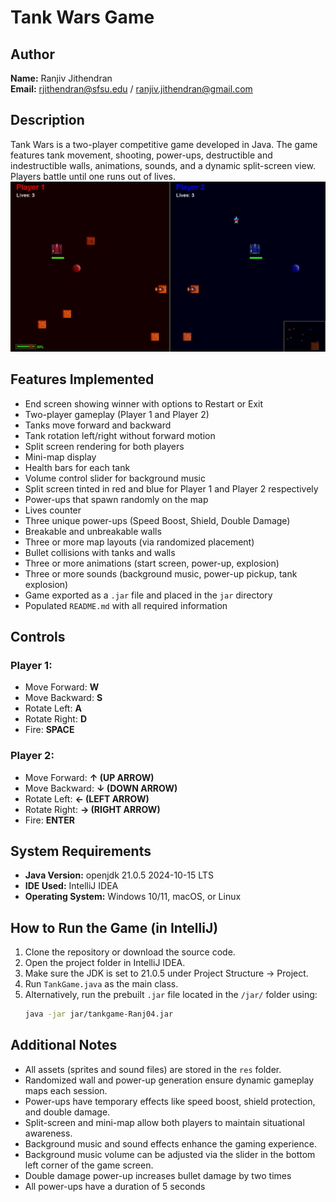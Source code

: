 # Tank Wars Game

## Author
**Name:** Ranjiv Jithendran  
**Email:** rjithendran@sfsu.edu / ranjiv.jithendran@gmail.com  

## Description
Tank Wars is a two-player competitive game developed in Java. The game features tank movement, shooting, power-ups, destructible and indestructible walls, animations, sounds, and a dynamic split-screen view. Players battle until one runs out of lives.
![img.png](img.png)

## Features Implemented 
- End screen showing winner with options to Restart or Exit
- Two-player gameplay (Player 1 and Player 2)
- Tanks move forward and backward
- Tank rotation left/right without forward motion
- Split screen rendering for both players
- Mini-map display
- Health bars for each tank
- Volume control slider for background music
- Split screen tinted in red and blue for Player 1 and Player 2 respectively
- Power-ups that spawn randomly on the map
- Lives counter 
- Three unique power-ups (Speed Boost, Shield, Double Damage)
- Breakable and unbreakable walls
- Three or more map layouts (via randomized placement)
- Bullet collisions with tanks and walls
- Three or more animations (start screen, power-up, explosion)
- Three or more sounds (background music, power-up pickup, tank explosion)
- Game exported as a `.jar` file and placed in the `jar` directory
- Populated `README.md` with all required information

## Controls

### Player 1:
- Move Forward: **W**
- Move Backward: **S**
- Rotate Left: **A**
- Rotate Right: **D**
- Fire: **SPACE**

### Player 2:
- Move Forward: **↑ (UP ARROW)**
- Move Backward: **↓ (DOWN ARROW)**
- Rotate Left: **← (LEFT ARROW)**
- Rotate Right: **→ (RIGHT ARROW)**
- Fire: **ENTER**

## System Requirements
- **Java Version:** openjdk 21.0.5 2024-10-15 LTS
- **IDE Used:** IntelliJ IDEA
- **Operating System:** Windows 10/11, macOS, or Linux

## How to Run the Game (in IntelliJ)
1. Clone the repository or download the source code.
2. Open the project folder in IntelliJ IDEA.
3. Make sure the JDK is set to 21.0.5 under Project Structure → Project.
4. Run `TankGame.java` as the main class.
5. Alternatively, run the prebuilt `.jar` file located in the `/jar/` folder using:  
   ```sh
   java -jar jar/tankgame-Ranj04.jar
   ```

## Additional Notes
- All assets (sprites and sound files) are stored in the `res` folder.
- Randomized wall and power-up generation ensure dynamic gameplay maps each session.
- Power-ups have temporary effects like speed boost, shield protection, and double damage.
- Split-screen and mini-map allow both players to maintain situational awareness.
- Background music and sound effects enhance the gaming experience.
- Background music volume can be adjusted via the slider in the bottom left corner of the game screen.
- Double damage power-up increases bullet damage by two times
- All power-ups have a duration of 5 seconds

